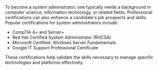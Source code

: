 To become a system administrator, one typically needs a background in computer science, information technology, or related fields. Professional certifications can also enhance a candidate's job prospects and skills. Popular certifications for system administrators include:

- CompTIA A+ and Server+
- Red Hat Certified System Administrator (RHCSA)
- Microsoft Certified: Windows Server Fundamentals
- Google IT Support Professional Certificate

These certifications help validate the skills necessary to manage specific technologies and platforms effectively.